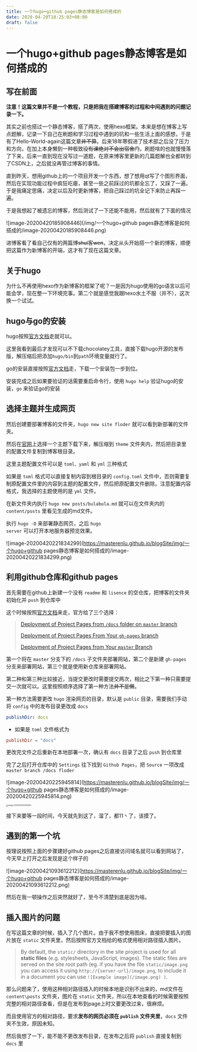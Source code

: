 ```yaml
---
title: 一个hugo+github pages静态博客是如何搭成的
date: 2020-04-20T18:25:03+08:00
draft: false
---
```


# 一个hugo+github pages静态博客是如何搭成的

## 写在前面

**注意！这篇文章并不是一个教程，只是把我在搭建博客的过程和中间遇到的问题记录一下。**

其实之前也搭过一个静态博客，搭了两次，使用hexo框架。本来是想在博客上写点题解，记录一下自己在刷题和学习过程中遇到的坑和一些生活上面的感想，于是有了Hello-World-again这篇文章~~并不算~~。后来18年寒假进了技术部之后没了压力和方向，在加上本身懒到一种极致~~没有课绝对不会出宿舍门~~，刷题啥的也就慢慢落了下来，后来一直到现在没写过一道题，在原来博客里更新的几篇题解也全都转到了CSDN上，之后就没再管过博客的事情。

直到昨天，想用github上的一个项目开发一个东西，想了想用qt写了个图形界面，然后在实现功能过程中疯狂吃瘪，甚至一些之前踩过的坑都全忘了，又踩了一遍。于是我痛定思痛，决定以后及时更新博客，把自己踩过的坑全记下来防止再踩一遍。

于是我想起了被遗忘的博客，然后测试了一下还能不能用，然后就有了下面的情况

![image-20200420185908446](/img/一个hugo+github pages静态博客是如何搭成的/image-20200420185908446.png)

进博客看了看自己仅有的两篇博~~shui~~客~~wen~~，决定从头开始搭一个新的博客，顺便把这篇作为新博客的开端，这才有了现在这篇文章。

## 关于hugo

为什么不再使用hexo作为新博客的框架了呢？一是因为hugo使用的go语言以后可能会学，现在整一下环境完事。第二个就是感觉我跟hexo水土不服（并不），这次换一个试试。

## hugo与go的安装

hugo按照[官方文档](https://gohugo.io/getting-started/installing)走就可以。

这里我看到最后才发现可以不下载chocolatey工具，直接下载hugo开源的发布版，解压缩后把添加<code>hugo/bin</code>到<code>path</code>环境变量就行了。

go的安装直接按照[官方文档](https://golang.org/doc/install)走，下载一个安装包一步到位。

安装完成之后如果要验证的话需要重启命令行，使用 `hugo help` 验证hugo的安装，`go` 来验证go的安装

## 选择主题并生成网页

然后创建要部署博客的文件夹，`hugo new site floder` 就可以看到新部署的文件夹。

然后在[官网](https://themes.gohugo.io)上选择一个主题下载下来，解压缩到 `theme` 文件夹内，然后把目录里的配置文件复制到博客根目录。

这里主题配置文件可以是 `toml、yaml` 和 `yml` 三种格式

如果是 `toml` 格式可以直接复制内容到根目录的 `config.toml` 文件中，否则需要复制原配置文件里的内容到主题的配置文件，然后把原配置文件删除。注意配置内容格式，我选择的主题使用的是 `yml` 文件。

在新文件夹内执行 `hugo new posts/bulabula.md` 就可以在文件夹内的 `content/posts` 里看见生成的md文件。

执行 <code>hugo -D</code> 来部署静态网页，之后 <code>hugo server</code> 可以打开本地服务器预览效果。

![image-20200420221834299](https://masterenlu.github.io/blogSite/img/一个hugo+github pages静态博客是如何搭成的/image-20200420221834299.png)

## 利用github仓库和github pages

首先需要在github上新建一个没有 `readme` 和 `lisence` 的空仓库，把博客的文件夹初始化并 `push` 到仓库中

这个时候按照[官方文档](https://gohugo.io/hosting-and-deployment/hosting-on-github/)来走，官方给了三个选择：

> [Deployment of Project Pages from `/docs` folder on `master` branch](https://gohugo.io/hosting-and-deployment/hosting-on-github/#deployment-of-project-pages-from-docs-folder-on-master-branch)
>
> [Deployment of Project Pages From Your `gh-pages` branch](https://gohugo.io/hosting-and-deployment/hosting-on-github/#deployment-of-project-pages-from-your-gh-pages-branch)
>
> [Deployment of Project Pages from Your `master` Branch](https://gohugo.io/hosting-and-deployment/hosting-on-github/#deployment-of-project-pages-from-your-master-branch)

第一个将在 `master` 分支下的 `/docs` 子文件夹部署网站，第二个是新建 `gh-pages` 分支来部署网站，第三个就是使用新仓库来部署网站。

第二种和第三种比较接近，当提交更改时需要提交两次，相比之下第一种只需要提交一次就可以。这里按照顺序选择了第一种方法~~并不是懒~~。

第一种方法需要更改 `hugo` 渲染网页的目录，默认是 `public` 目录，需要我们手动将 `config` 中的发布目录更改成 `docs`

```yml
publishDir: docs
```

* 如果是 `toml` 文件格式为

```toml
publishDir = "docs"
```

更改完文件之后重新在本地部署一次，确认有 `docs` 目录了之后 `push` 到仓库里

完了之后打开仓库中的 `Settings` 往下找到 `Github Pages`，把 `Source` 一项改成 `master branch /docs floder`

![image-20200420225945814](https://masterenlu.github.io/blogSite/img/一个hugo+github pages静态博客是如何搭成的/image-20200420225945814.png)

<img src="https://masterenlu.github.io/blogSite/img/一个hugo+github pages静态博客是如何搭成的/image-20200420225945814.png" alt="image-20200420255945814" style="zoom: 33%;" />

接下来要等一段时间，今天就先到这了，溜了，都11丶了，该摸了。

## 遇到的第一个坑

按理说按照上面的步骤建好github pages之后直接访问域名就可以看到网站了，今天早上打开之后发现是这个样子的

![image-20200421093612212](https://masterenlu.github.io/blogSite/img/一个hugo+github pages静态博客是如何搭成的/image-20200421093612212.png)

然后在我一顿操作之后突然就好了，至今不清楚到底是因为啥。

## 插入图片的问题

在写这篇文章的时候，插入了几个图片。由于我不想使用图床，直接把要插入的图片放在 `static` 文件夹里，然后按照官方文档给的格式使用相对路径插入图片。

> By default, the `static/` directory in the site project is used for all **static files** (e.g. stylesheets, JavaScript, images). The static files are served on the site root path (eg. if you have the file `static/image.png` you can access it using `http://{server-url}/image.png`, to include it in a document you can use `![Example image](/image.png) )`.

那么问题来了，使用这种相对路径插入的时候本地是识别不出来的，md文件在 `content\posts` 文件夹，图片在 `static` 文件夹，所以在本地查看的时候需要按照完整的相对路径查看，但是在发布到page上时又要更改过来，很麻烦。

而且使用官方的相对路径，要求**发布的网页必须在 `publish` 文件夹里**，`docs` 文件夹不生效，原因未知。

然后我想了一下，能不能不更改发布目录，在发布之后将  `publish` 直接复制到 `docs` 里

